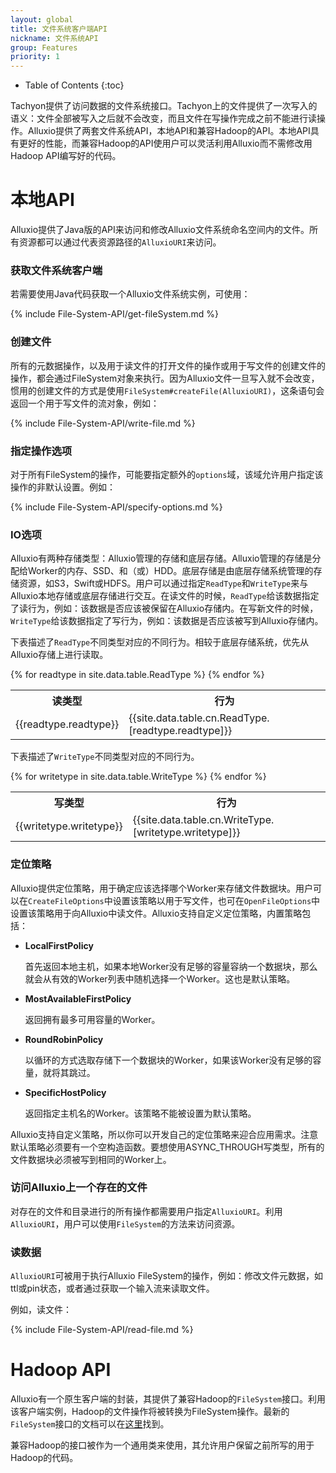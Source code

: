 ```yaml
---
layout: global
title: 文件系统客户端API
nickname: 文件系统API
group: Features
priority: 1
---
```


* Table of Contents
{:toc}

Tachyon提供了访问数据的文件系统接口。Tachyon上的文件提供了一次写入的语义：文件全部被写入之后就不会改变，而且文件在写操作完成之前不能进行读操作。Alluxio提供了两套文件系统API，本地API和兼容Hadoop的API。本地API具有更好的性能，而兼容Hadoop的API使用户可以灵活利用Alluxio而不需修改用Hadoop API编写好的代码。

# 本地API

Alluxio提供了Java版的API来访问和修改Alluxio文件系统命名空间内的文件。所有资源都可以通过代表资源路径的`AlluxioURI`来访问。

### 获取文件系统客户端

若需要使用Java代码获取一个Alluxio文件系统实例，可使用：

{% include File-System-API/get-fileSystem.md %}

### 创建文件

所有的元数据操作，以及用于读文件的打开文件的操作或用于写文件的创建文件的操作，都会通过FileSystem对象来执行。因为Alluxio文件一旦写入就不会改变，惯用的创建文件的方式是使用`FileSystem#createFile(AlluxioURI)`，这条语句会返回一个用于写文件的流对象，例如：

{% include File-System-API/write-file.md %}

### 指定操作选项

对于所有FileSystem的操作，可能要指定额外的`options`域，该域允许用户指定该操作的非默认设置。例如：

{% include File-System-API/specify-options.md %}

### IO选项

Alluxio有两种存储类型：Alluxio管理的存储和底层存储。Alluxio管理的存储是分配给Worker的内存、SSD、和（或）HDD。底层存储是由底层存储系统管理的存储资源，如S3，Swift或HDFS。用户可以通过指定`ReadType`和`WriteType`来与Alluxio本地存储或底层存储进行交互。在读文件的时候，`ReadType`给该数据指定了读行为，例如：该数据是否应该被保留在Alluxio存储内。在写新文件的时候，`WriteType`给该数据指定了写行为，例如：该数据是否应该被写到Alluxio存储内。

下表描述了`ReadType`不同类型对应的不同行为。相较于底层存储系统，优先从Alluxio存储上进行读取。

<table class="table table-striped">
<tr><th>读类型</th><th>行为</th>
</tr>
{% for readtype in site.data.table.ReadType %}
<tr>
  <td>{{readtype.readtype}}</td>
  <td>{{site.data.table.cn.ReadType.[readtype.readtype]}}</td>
</tr>
{% endfor %}
</table>

下表描述了`WriteType`不同类型对应的不同行为。

<table class="table table-striped">
<tr><th>写类型</th><th>行为</th>
</tr>
{% for writetype in site.data.table.WriteType %}
<tr>
  <td>{{writetype.writetype}}</td>
  <td>{{site.data.table.cn.WriteType.[writetype.writetype]}}</td>
</tr>
{% endfor %}
</table>

### 定位策略

Alluxio提供定位策略，用于确定应该选择哪个Worker来存储文件数据块。用户可以在`CreateFileOptions`中设置该策略以用于写文件，也可在`OpenFileOptions`中设置该策略用于向Alluxio中读文件。Alluxio支持自定义定位策略，内置策略包括：

* **LocalFirstPolicy**

    首先返回本地主机，如果本地Worker没有足够的容量容纳一个数据块，那么就会从有效的Worker列表中随机选择一个Worker。这也是默认策略。

* **MostAvailableFirstPolicy**

    返回拥有最多可用容量的Worker。

* **RoundRobinPolicy**

    以循环的方式选取存储下一个数据块的Worker，如果该Worker没有足够的容量，就将其跳过。

* **SpecificHostPolicy**

    返回指定主机名的Worker。该策略不能被设置为默认策略。

Alluxio支持自定义策略，所以你可以开发自己的定位策略来迎合应用需求。注意默认策略必须要有一个空构造函数。要想使用ASYNC_THROUGH写类型，所有的文件数据块必须被写到相同的Worker上。

### 访问Alluxio上一个存在的文件

对存在的文件和目录进行的所有操作都需要用户指定`AlluxioURI`。利用`AlluxioURI`，用户可以使用`FileSystem`的方法来访问资源。

### 读数据

`AlluxioURI`可被用于执行Alluxio FileSystem的操作，例如：修改文件元数据，如ttl或pin状态，或者通过获取一个输入流来读取文件。

例如，读文件：

{% include File-System-API/read-file.md %}

# Hadoop API

Alluxio有一个原生客户端的封装，其提供了兼容Hadoop的`FileSystem`接口。利用该客户端实例，Hadoop的文件操作将被转换为FileSystem操作。最新的`FileSystem`接口的文档可以在[这里](http://hadoop.apache.org/docs/current/api/org/apache/hadoop/fs/FileSystem.html)找到。

兼容Hadoop的接口被作为一个通用类来使用，其允许用户保留之前所写的用于Hadoop的代码。
